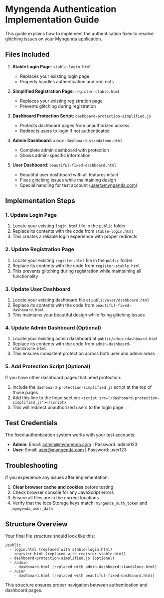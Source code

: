 # Myngenda Authentication Implementation Guide

This guide explains how to implement the authentication fixes to resolve glitching issues on your Myngenda application.

## Files Included

1. **Stable Login Page**: `stable-login.html`
   - Replaces your existing login page
   - Properly handles authentication and redirects

2. **Simplified Registration Page**: `register-stable.html`
   - Replaces your existing registration page
   - Prevents glitching during registration

3. **Dashboard Protection Script**: `dashboard-protection-simplified.js`
   - Protects dashboard pages from unauthorized access
   - Redirects users to login if not authenticated

4. **Admin Dashboard**: `admin-dashboard-standalone.html`
   - Complete admin dashboard with protection
   - Shows admin-specific information

5. **User Dashboard**: `beautiful-fixed-dashboard.html`
   - Beautiful user dashboard with all features intact
   - Fixes glitching issues while maintaining design
   - Special handling for test account (user@myngenda.com)

## Implementation Steps

### 1. Update Login Page

1. Locate your existing `login.html` file in the `public` folder
2. Replace its contents with the code from `stable-login.html`
3. This creates a reliable login experience with proper redirects

### 2. Update Registration Page

1. Locate your existing `register.html` file in the `public` folder
2. Replace its contents with the code from `register-stable.html`
3. This prevents glitching during registration while maintaining all functionality

### 3. Update User Dashboard

1. Locate your existing dashboard file at `public/user/dashboard.html` 
2. Replace its contents with the code from `beautiful-fixed-dashboard.html`
3. This maintains your beautiful design while fixing glitching issues

### 4. Update Admin Dashboard (Optional)

1. Locate your existing admin dashboard at `public/admin/dashboard.html`
2. Replace its contents with the code from `admin-dashboard-standalone.html`
3. This ensures consistent protection across both user and admin areas

### 5. Add Protection Script (Optional)

If you have other dashboard pages that need protection:

1. Include the `dashboard-protection-simplified.js` script at the top of those pages
2. Add this line to the head section: `<script src="/dashboard-protection-simplified.js"></script>`
3. This will redirect unauthorized users to the login page

## Test Credentials

The fixed authentication system works with your test accounts:

- **Admin**: Email: admin@myngenda.com | Password: admin123
- **User**: Email: user@myngenda.com | Password: user123

## Troubleshooting

If you experience any issues after implementation:

1. **Clear browser cache and cookies** before testing
2. Check browser console for any JavaScript errors
3. Ensure all files are in the correct locations
4. Verify that the localStorage keys match: `myngenda_auth_token` and `myngenda_user_data`

## Structure Overview

Your final file structure should look like this:

```
/public
  - login.html (replaced with stable-login.html)
  - register.html (replaced with register-stable.html)
  - dashboard-protection-simplified.js (optional)
  - /admin
    - dashboard.html (replaced with admin-dashboard-standalone.html)
  - /user
    - dashboard.html (replaced with beautiful-fixed-dashboard.html)
```

This structure ensures proper navigation between authentication and dashboard pages.